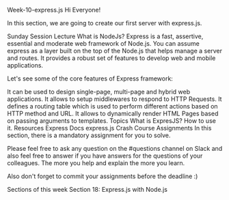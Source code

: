 Week-10-express.js
Hi Everyone!

In this section, we are going to create our first server with express.js.

Sunday Session
Lecture
What is NodeJs?
Express is a fast, assertive, essential and moderate web framework of Node.js. You can assume express as a layer built on the top of the Node.js that helps manage a server and routes. It provides a robust set of features to develop web and mobile applications.

Let's see some of the core features of Express framework:

It can be used to design single-page, multi-page and hybrid web applications.
It allows to setup middlewares to respond to HTTP Requests.
It defines a routing table which is used to perform different actions based on HTTP method and URL.
It allows to dynamically render HTML Pages based on passing arguments to templates.
Topics
What is ExpresJS?
How to use it.
Resources
Express Docs
express.js Crash Course
Assignments
In this section, there is a mandatory assignment for you to solve.

Please feel free to ask any question on the #questions channel on Slack and also feel free to answer if you have answers for the questions of your colleagues. The more you help and explain the more you learn.

Also don't forget to commit your assignments before the deadline :)

Sections of this week
Section 18: Express.js with Node.js